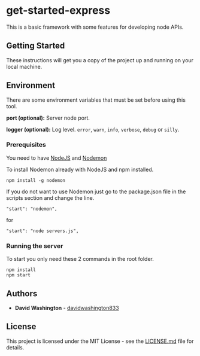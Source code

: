 # get-started-express

This is a basic framework with some features for developing node APIs.

## Getting Started

These instructions will get you a copy of the project up and running on your local machine.

## Environment

There are some environment variables that must be set before using this tool.

**port (optional):** Server node port.

**logger (optional):** Log level. `error`, `warn`, `info`, `verbose`, `debug` or `silly`.

### Prerequisites

You need to have [NodeJS](https://nodejs.org/en/) and [Nodemon](https://github.com/remy/nodemon)

To install Nodemon already with NodeJS and npm installed.
```
npm install -g nodemon
```
If you do not want to use Nodemon just go to the package.json file in the scripts section and change the line.
```
"start": "nodemon",
```
for
```
"start": "node servers.js",
```

### Running the server

To start you only need these 2 commands in the root folder.
```
npm install
npm start
```

## Authors

* **David Washington** - [davidwashington833](https://github.com/DavidWashington833)

## License

This project is licensed under the MIT License - see the [LICENSE.md](LICENSE) file for details.
